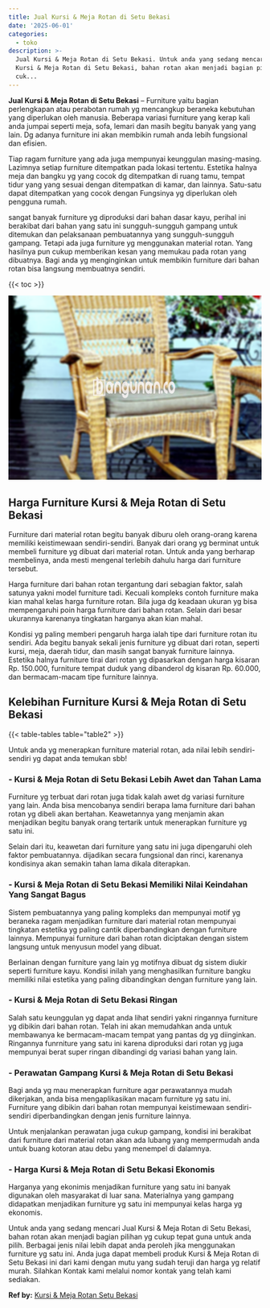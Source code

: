 ```yaml
---
title: Jual Kursi & Meja Rotan di Setu Bekasi
date: '2025-06-01'
categories:
  - toko
description: >-
  Jual Kursi & Meja Rotan di Setu Bekasi. Untuk anda yang sedang mencari Jual
  Kursi & Meja Rotan di Setu Bekasi, bahan rotan akan menjadi bagian pilihan yg
  cuk...
---
```


**Jual Kursi & Meja Rotan di Setu Bekasi** – Furniture yaitu bagian perlengkapan atau perabotan rumah yg mencangkup beraneka kebutuhan yang diperlukan oleh manusia. Beberapa variasi furniture yang kerap kali anda jumpai seperti meja, sofa, lemari dan masih begitu banyak yang yang lain. Dg adanya furniture ini akan membikin rumah anda lebih fungsional dan efisien.

Tiap ragam furniture yang ada juga mempunyai keunggulan masing-masing. Lazimnya setiap furniture ditempatkan pada lokasi tertentu. Estetika halnya meja dan bangku yg yang cocok dg ditempatkan di ruang tamu, tempat tidur yang yang sesuai dengan ditempatkan di kamar, dan lainnya. Satu-satu dapat ditempatkan yang cocok dengan Fungsinya yg diperlukan oleh pengguna rumah.

sangat banyak furniture yg diproduksi dari bahan dasar kayu, perihal ini berakibat dari bahan yang satu ini sungguh-sungguh gampang untuk ditemukan dan pelaksanaan pembuatannya yang sungguh-sungguh gampang. Tetapi ada juga furniture yg menggunakan material rotan. Yang hasilnya pun cukup memberikan kesan yang memukau pada rotan yang dibuatnya. Bagi anda yg menginginkan untuk membikin furniture dari bahan rotan bisa langsung membuatnya sendiri.

{{< toc >}}

![Jual Kursi & Meja Rotan di Setu Bekasi](/images/kursi-meja-rotan-murah20.png)

## Harga Furniture Kursi & Meja Rotan di Setu Bekasi

Furniture dari material rotan begitu banyak diburu oleh orang-orang karena memiliki keistimewaan sendiri-sendiri. Banyak dari orang yg berminat untuk membeli furniture yg dibuat dari material rotan. Untuk anda yang berharap membelinya, anda mesti mengenal terlebih dahulu harga dari furniture tersebut.

Harga furniture dari bahan rotan tergantung dari sebagian faktor, salah satunya yakni model furniture tadi. Kecuali kompleks contoh furniture maka kian mahal kelas harga furniture rotan. Bila juga dg keadaan ukuran yg bisa mempengaruhi poin harga furniture dari bahan rotan. Selain dari besar ukurannya karenanya tingkatan harganya akan kian mahal.

Kondisi yg paling memberi pengaruh harga ialah tipe dari furniture rotan itu sendiri. Ada begitu banyak sekali jenis furniture yg dibuat dari rotan, seperti kursi, meja, daerah tidur, dan masih sangat banyak furniture lainnya. Estetika halnya furniture tirai dari rotan yg dipasarkan dengan harga kisaran Rp. 150.000, furniture tempat duduk yang dibanderol dg kisaran Rp. 60.000, dan bermacam-macam tipe furniture lainnya.

## Kelebihan Furniture Kursi & Meja Rotan di Setu Bekasi

{{< table-tables table="table2" >}}

Untuk anda yg menerapkan furniture material rotan, ada nilai lebih sendiri-sendiri yg dapat anda temukan sbb!

### \- Kursi & Meja Rotan di Setu Bekasi Lebih Awet dan Tahan Lama

Furniture yg terbuat dari rotan juga tidak kalah awet dg variasi furniture yang lain. Anda bisa mencobanya sendiri berapa lama furniture dari bahan rotan yg dibeli akan bertahan. Keawetannya yang menjamin akan menjadikan begitu banyak orang tertarik untuk menerapkan furniture yg satu ini.

Selain dari itu, keawetan dari furniture yang satu ini juga dipengaruhi oleh faktor pembuatannya. dijadikan secara fungsional dan rinci, karenanya kondisinya akan semakin tahan lama dikala diterapkan.

### \- Kursi & Meja Rotan di Setu Bekasi Memiliki Nilai Keindahan Yang Sangat Bagus

Sistem pembuatannya yang paling kompleks dan mempunyai motif yg beraneka ragam menjadikan furniture dari material rotan mempunyai tingkatan estetika yg paling cantik diperbandingkan dengan furniture lainnya. Mempunyai furniture dari bahan rotan diciptakan dengan sistem langsung untuk menyusun model yang dibuat.

Berlainan dengan furniture yang lain yg motifnya dibuat dg sistem diukir seperti furniture kayu. Kondisi inilah yang menghasilkan furniture bangku memiliki nilai estetika yang paling dibandingkan dengan furniture yang lain.

### \- Kursi & Meja Rotan di Setu Bekasi Ringan

Salah satu keunggulan yg dapat anda lihat sendiri yakni ringannya furniture yg dibikin dari bahan rotan. Telah ini akan memudahkan anda untuk membawanya ke bermacam-macam tempat yang pantas dg yg diinginkan. Ringannya funrniture yang satu ini karena diproduksi dari rotan yg juga mempunyai berat super ringan dibandingi dg variasi bahan yang lain.

### \- Perawatan Gampang Kursi & Meja Rotan di Setu Bekasi

Bagi anda yg mau menerapkan furniture agar perawatannya mudah dikerjakan, anda bisa mengaplikasikan macam furniture yg satu ini. Furniture yang dibikin dari bahan rotan mempunyai keistimewaan sendiri-sendiri diperbandingkan dengan jenis furniture lainnya.

Untuk menjalankan perawatan juga cukup gampang, kondisi ini berakibat dari furniture dari material rotan akan ada lubang yang mempermudah anda untuk buang kotoran atau debu yang menempel di dalamnya.

### \- Harga Kursi & Meja Rotan di Setu Bekasi Ekonomis

Harganya yang ekonimis menjadikan furniture yang satu ini banyak digunakan oleh masyarakat di luar sana. Materialnya yang gampang didapatkan menjadikan furniture yg satu ini mempunyai kelas harga yg ekonomis.

Untuk anda yang sedang mencari Jual Kursi & Meja Rotan di Setu Bekasi, bahan rotan akan menjadi bagian pilihan yg cukup tepat guna untuk anda pilih. Berbagai jenis nilai lebih dapat anda peroleh jika menggunakan furniture yg satu ini. Anda juga dapat membeli produk Kursi & Meja Rotan di Setu Bekasi ini dari kami dengan mutu yang sudah teruji dan harga yg relatif murah. Silahkan Kontak kami melalui nomor kontak yang telah kami sediakan.

**Ref by:** [Kursi & Meja Rotan Setu Bekasi](https://id.wikipedia.org/wiki/Kursi)
